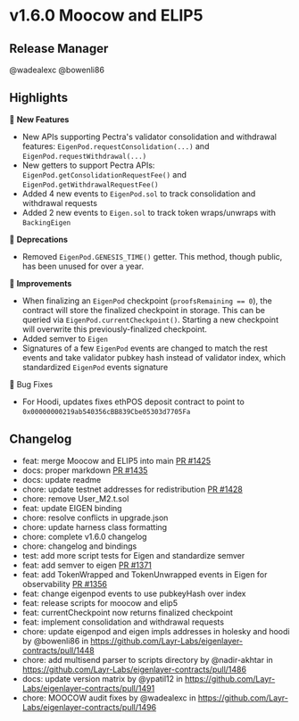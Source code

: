 # v1.6.0 Moocow and ELIP5

## Release Manager

@wadealexc @bowenli86

## Highlights

🚀 **New Features**
- New APIs supporting Pectra's validator consolidation and withdrawal features: `EigenPod.requestConsolidation(...)` and `EigenPod.requestWithdrawal(...)`
- New getters to support Pectra APIs: `EigenPod.getConsolidationRequestFee()` and `EigenPod.getWithdrawalRequestFee()`
- Added 4 new events to `EigenPod.sol` to track consolidation and withdrawal requests
- Added 2 new events to `Eigen.sol` to track token wraps/unwraps with `BackingEigen`

📌 **Deprecations**
- Removed `EigenPod.GENESIS_TIME()` getter. This method, though public, has been unused for over a year.

🔧 **Improvements**
- When finalizing an `EigenPod` checkpoint (`proofsRemaining == 0`), the contract will store the finalized checkpoint in storage. This can be queried via `EigenPod.currentCheckpoint()`. Starting a new checkpoint will overwrite this previously-finalized checkpoint.
- Added semver to `Eigen`
- Signatures of a few `EigenPod` events are changed to match the rest events and take validator pubkey hash instead of validator index, which standardized `EigenPod` events signature

🐛 Bug Fixes
- For Hoodi, updates fixes ethPOS deposit contract to point to `0x00000000219ab540356cBB839Cbe05303d7705Fa`

## Changelog

- feat: merge Moocow and ELIP5 into main [PR #1425](https://github.com/layr-labs/eigenlayer-contracts/pull/1425)
- docs: proper markdown [PR #1435](https://github.com/layr-labs/eigenlayer-contracts/pull/1435)
- docs: update readme
- chore: update testnet addresses for redistribution [PR #1428](https://github.com/layr-labs/eigenlayer-contracts/pull/1428)
- chore: remove User_M2.t.sol
- feat: update EIGEN binding
- chore: resolve conflicts in upgrade.json
- chore: update harness class formatting
- chore: complete v1.6.0 changelog
- chore: changelog and bindings
- test: add more script tests for Eigen and standardize semver
- feat: add semver to eigen [PR #1371](https://github.com/layr-labs/eigenlayer-contracts/pull/1371)
- feat: add TokenWrapped and TokenUnwrapped events in Eigen for observability [PR #1356](https://github.com/layr-labs/eigenlayer-contracts/pull/1356)
- feat: change eigenpod events to use pubkeyHash over index
- feat: release scripts for moocow and elip5
- feat: currentCheckpoint now returns finalized checkpoint
- feat: implement consolidation and withdrawal requests
- chore: update eigenpod and eigen impls addresses in holesky and hoodi by @bowenli86 in https://github.com/Layr-Labs/eigenlayer-contracts/pull/1448
- chore: add multisend parser to scripts directory by @nadir-akhtar in https://github.com/Layr-Labs/eigenlayer-contracts/pull/1486
- docs: update version matrix by @ypatil12 in https://github.com/Layr-Labs/eigenlayer-contracts/pull/1491
- chore: MOOCOW audit fixes by @wadealexc in https://github.com/Layr-Labs/eigenlayer-contracts/pull/1496